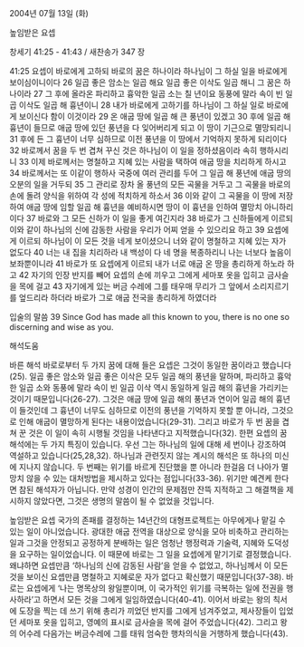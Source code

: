 2004년 07월 13일 (화)

높임받은 요셉



창세기 41:25 - 41:43 / 새찬송가 347 장


41:25 요셉이 바로에게 고하되 바로의 꿈은 하나이라 하나님이 그 하실 일을 바로에게 보이심이니이다 26 일곱 좋은 암소는 일곱 해요 일곱 좋은 이삭도 일곱 해니 그 꿈은 하나이라 27 그 후에 올라온 파리하고 흉악한 일곱 소는 칠 년이요 동풍에 말라 속이 빈 일곱 이삭도 일곱 해 흉년이니 28 내가 바로에게 고하기를 하나님이 그 하실 일로 바로에게 보이신다 함이 이것이라 29 온 애굽 땅에 일곱 해 큰 풍년이 있겠고 30 후에 일곱 해 흉년이 들므로 애굽 땅에 있던 풍년을 다 잊어버리게 되고 이 땅이 기근으로 멸망되리니 31 후에 든 그 흉년이 너무 심하므로 이전 풍년을 이 땅에서 기억하지 못하게 되리이다 32 바로께서 꿈을 두 번 겹쳐 꾸신 것은 하나님이 이 일을 정하셨음이라 속히 행하시리니 33 이제 바로께서는 명철하고 지혜 있는 사람을 택하여 애굽 땅을 치리하게 하시고 34 바로께서는 또 이같이 행하사 국중에 여러 관리를 두어 그 일곱 해 풍년에 애굽 땅의 오분의 일을 거두되 35 그 관리로 장차 올 풍년의 모든 곡물을 거두고 그 곡물을 바로의 손에 돌려 양식을 위하여 각 성에 적치하게 하소서 36 이와 같이 그 곡물을 이 땅에 저장하여 애굽 땅에 임할 일곱 해 흉년을 예비하시면 땅이 이 흉년을 인하여 멸망치 아니하리이다 37 바로와 그 모든 신하가 이 일을 좋게 여긴지라 38 바로가 그 신하들에게 이르되 이와 같이 하나님의 신에 감동한 사람을 우리가 어찌 얻을 수 있으리요 하고 39 요셉에게 이르되 하나님이 이 모든 것을 네게 보이셨으니 너와 같이 명철하고 지혜 있는 자가 없도다 40 너는 내 집을 치리하라 내 백성이 다 네 명을 복종하리니 나는 너보다 높음이 보좌뿐이니라 41 바로가 또 요셉에게 이르되 내가 너로 애굽 온 땅을 총리하게 하노라 하고 42 자기의 인장 반지를 빼어 요셉의 손에 끼우고 그에게 세마포 옷을 입히고 금사슬을 목에 걸고 43 자기에게 있는 버금 수레에 그를 태우매 무리가 그 앞에서 소리지르기를 엎드리라 하더라 바로가 그로 애굽 전국을 총리하게 하였더라 

입술의 말씀 
39 Since God has made all this known to you, there is no one so discerning and wise as you.

해석도움





바른 해석 
바로로부터 두 가지 꿈에 대해 들은 요셉은 그것이 동일한 꿈이라고 했습니다(25). 일곱 좋은 암소와 일곱 좋은 이삭은 모두 일곱 해의 풍년을 말하며, 파리하고 흉악한 일곱 소와 동풍에 말라 속이 빈 일곱 이삭 역시 동일하게 일곱 해의 흉년을 가리키는 것이기 때문입니다(26-27). 그것은 애굽 땅에 일곱 해의 풍년과 연이어 일곱 해의 흉년이 들것인데 그 흉년이 너무도 심하므로 이전의 풍년을 기억하지 못할 뿐 아니라, 그것으로 인해 애굽이 멸망하게 된다는 내용이었습니다(29-31). 그리고 바로가 두 번 꿈을 겹쳐 꾼 것은 이 일이 속히 시행될 것임을 나타낸다고 지적했습니다(32). 한편 요셉의 꿈 해석에는 두 가지 특징이 있습니다. 우선 그는 하나님의 일에 대해 세 번이나 강조하여 역설하고 있습니다(25,28,32). 하나님과 관련짓지 않는 계시의 해석은 또 하나의 미신에 지나지 않습니다. 두 번째는 위기를 바르게 진단했을 뿐 아니라 한걸음 더 나아가 멸망치 않을 수 있는 대처방법을 제시하고 있다는 점입니다(33-36). 위기만 예견케 한다면 참된 해석자가 아닙니다. 만약 성경이 인간의 문제점만 잔뜩 지적하고 그 해결책을 제시하지 않았다면, 그것은 생명의 말씀이 될 수 없었을 것입니다. 

높임받은 요셉 
국가의 존패를 결정하는 14년간의 대형프로젝트는 아무에게나 맡길 수 있는 일이 아니었습니다. 광대한 애굽 전역을 대상으로 양식을 모아 비축하고 관리하는 일과 그것을 안정되고 공정하게 분배하는 일은 엄청난 행정력과 기술력, 지혜와 도덕성을 요구하는 일이었습니다. 이 때문에 바로는 그 일을 요셉에게 맡기기로 결정했습니다. 왜냐하면 요셉만큼 ‘하나님의 신에 감동된 사람’을 얻을 수 없었고, 하나님께서 이 모든 것을 보이신 요셉만큼 명철하고 지혜로운 자가 없다고 확신했기 때문입니다(37-38). 바로는 요셉에게 ‘나는 명목상의 왕일뿐이며, 이 국가적인 위기를 극복하는 일에 전권을 행사하라’고 하면서 모든 것을 그에게 일임하였습니다(40-41). 이어서 바로는 왕의 칙서에 도장을 찍는 데 쓰기 위해 총리가 끼었던 반지를 그에게 넘겨주었고, 제사장들이 입었던 세마포 옷을 입히고, 영예의 표시로 금사슬을 목에 걸어 주었습니다(42). 그리고 왕의 어수레 다음가는 버금수레에 그를 태워 엄숙한 행차의식을 거행하게 했습니다(43).